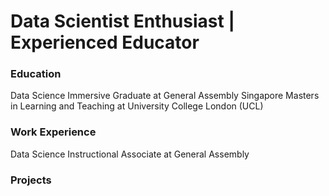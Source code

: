 # Data Scientist Enthusiast | Experienced Educator

### Education
Data Science Immersive Graduate at General Assembly Singapore
Masters in Learning and Teaching at University College London (UCL)

### Work Experience
Data Science Instructional Associate at General Assembly

### Projects
